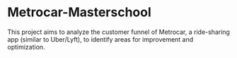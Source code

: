 # Metrocar-Masterschool
This project aims to analyze the customer funnel of Metrocar, a ride-sharing app (similar to Uber/Lyft), to identify areas for improvement and optimization.
